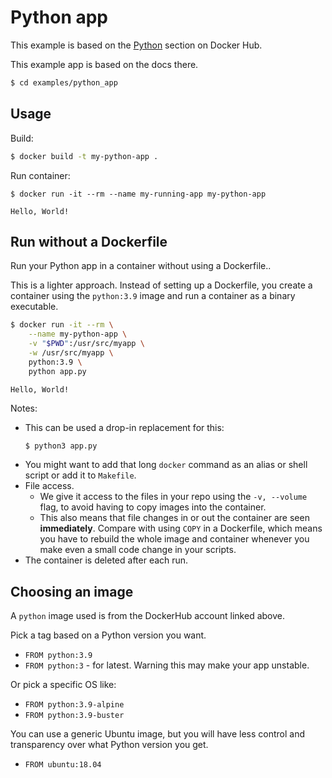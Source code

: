 # Python app

This example is based on the [Python](https://hub.docker.com/_/python) section on Docker Hub.

This example app is based on the docs there.

```sh
$ cd examples/python_app
```


## Usage

Build:

```sh
$ docker build -t my-python-app .
```

Run container:

```
$ docker run -it --rm --name my-running-app my-python-app
```
```
Hello, World!
```


## Run without a Dockerfile

Run your Python app in a container without using a Dockerfile..

This is a lighter approach. Instead of setting up a Dockerfile, you create a container using the `python:3.9` image and run a container as a binary executable.

```sh
$ docker run -it --rm \
    --name my-python-app \
    -v "$PWD":/usr/src/myapp \
    -w /usr/src/myapp \
    python:3.9 \
    python app.py
```
```
Hello, World!
```

Notes:

- This can be used a drop-in replacement for this:
    ```sh
    $ python3 app.py
    ```
- You might want to add that long `docker` command as an alias or shell script or add it to `Makefile`.
- File access.
    - We give it access to the files in your repo using the `-v, --volume` flag, to avoid having to copy images into the container.
    - This also means that file changes in or out the container are seen **immediately**. Compare with using `COPY` in a Dockerfile, which means you have to rebuild the whole image and container whenever you make even a small code change in your scripts.
- The container is deleted after each run.


## Choosing an image

A `python` image used is from the DockerHub account linked above.

Pick a tag based on a Python version you want.

- `FROM python:3.9`
- `FROM python:3` - for latest. Warning this may make your app unstable.

Or pick a specific OS like:

- `FROM python:3.9-alpine`
- `FROM python:3.9-buster`

You can use a generic Ubuntu image, but you will have less control and transparency over what Python version you get.

- `FROM ubuntu:18.04`

